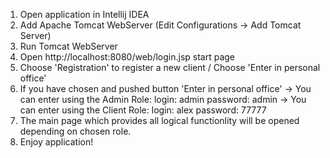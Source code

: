 1. Open application in Intellij IDEA
2. Add Apache Tomcat WebServer (Edit Configurations -> Add Tomcat Server)
3. Run Tomcat WebServer
4. Open http://localhost:8080/web/login.jsp start page
5. Choose 'Registration' to register a new client / Choose 'Enter in personal office' 
6. If you have chosen and pushed button 'Enter in personal office' 
	-> You can enter using the Admin Role:
		login: admin
		password: admin
	-> You can enter using the Client Role:
		login: alex
		password: 77777
7. The main page which provides all logical functionlity will be opened depending on chosen role.
8. Enjoy application!